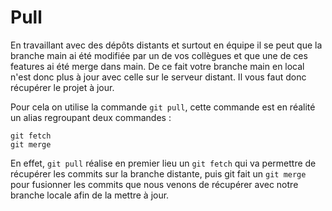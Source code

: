 # Pull 

En travaillant avec des dépôts distants et surtout en équipe il se peut que la branche main ai été modifiée par un de vos collègues 
et que une de ces features ai été merge dans main. De ce fait votre branche main en local n'est donc plus à jour avec celle sur le serveur distant. 
Il vous faut donc récupérer le projet à jour. 

Pour cela on utilise la commande ```git pull```, cette commande est en réalité un alias regroupant deux commandes : 

```
git fetch
git merge
```

En effet, ```git pull``` réalise en premier lieu un ```git fetch``` qui va permettre de récupérer les commits sur la branche distante,
puis git fait un ```git merge``` pour fusionner les commits que nous venons de récupérer avec notre branche locale afin de la mettre à jour. 